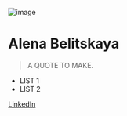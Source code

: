 ![image](https://user-images.githubusercontent.com/33482502/190661747-e92e0f0c-6660-41e8-a257-6f5be0460d43.png)


# Alena Belitskaya

> A QUOTE TO MAKE.

- LIST 1 
- LIST 2 


[LinkedIn](https://www.linkedin.com/in/alena-belitskaya-97488a109/)
